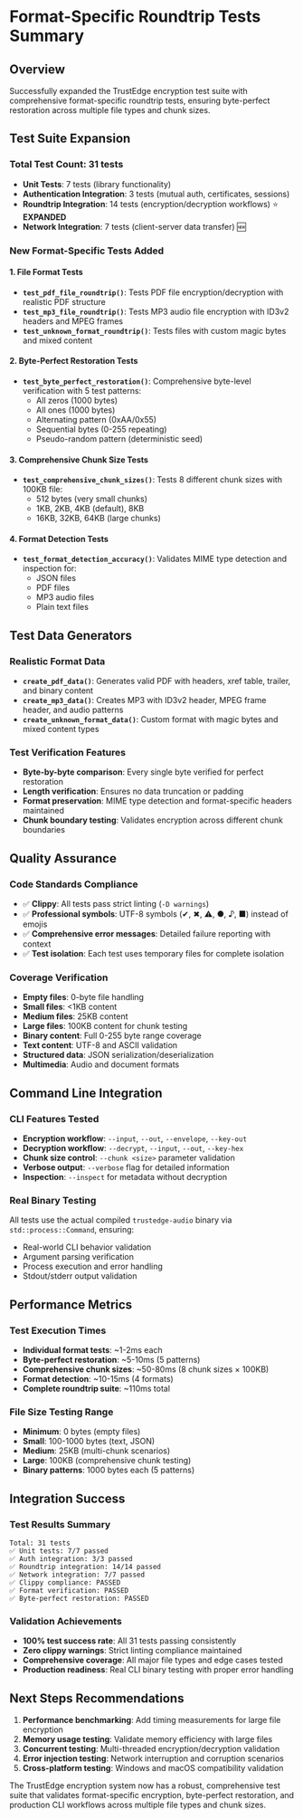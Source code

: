 <!--
Copyright (c) 2025 John Turner
MPL-2.0: https://mozilla.org/MPL/2.0/
Project: trustedge — Privacy and trust at the edge.
GitHub: https://github.com/TrustEdge-Labs/trustedge
-->


# Format-Specific Roundtrip Tests Summary

## Overview
Successfully expanded the TrustEdge encryption test suite with comprehensive format-specific roundtrip tests, ensuring byte-perfect restoration across multiple file types and chunk sizes.

## Test Suite Expansion

### Total Test Count: 31 tests
- **Unit Tests**: 7 tests (library functionality)
- **Authentication Integration**: 3 tests (mutual auth, certificates, sessions)
- **Roundtrip Integration**: 14 tests (encryption/decryption workflows) ⭐ **EXPANDED**
- **Network Integration**: 7 tests (client-server data transfer) 🆕

### New Format-Specific Tests Added

#### 1. File Format Tests
- **`test_pdf_file_roundtrip()`**: Tests PDF file encryption/decryption with realistic PDF structure
- **`test_mp3_file_roundtrip()`**: Tests MP3 audio file encryption with ID3v2 headers and MPEG frames
- **`test_unknown_format_roundtrip()`**: Tests files with custom magic bytes and mixed content

#### 2. Byte-Perfect Restoration Tests
- **`test_byte_perfect_restoration()`**: Comprehensive byte-level verification with 5 test patterns:
  - All zeros (1000 bytes)
  - All ones (1000 bytes)  
  - Alternating pattern (0xAA/0x55)
  - Sequential bytes (0-255 repeating)
  - Pseudo-random pattern (deterministic seed)

#### 3. Comprehensive Chunk Size Tests
- **`test_comprehensive_chunk_sizes()`**: Tests 8 different chunk sizes with 100KB file:
  - 512 bytes (very small chunks)
  - 1KB, 2KB, 4KB (default), 8KB
  - 16KB, 32KB, 64KB (large chunks)

#### 4. Format Detection Tests
- **`test_format_detection_accuracy()`**: Validates MIME type detection and inspection for:
  - JSON files
  - PDF files
  - MP3 audio files
  - Plain text files

## Test Data Generators

### Realistic Format Data
- **`create_pdf_data()`**: Generates valid PDF with headers, xref table, trailer, and binary content
- **`create_mp3_data()`**: Creates MP3 with ID3v2 header, MPEG frame header, and audio patterns
- **`create_unknown_format_data()`**: Custom format with magic bytes and mixed content types

### Test Verification Features
- **Byte-by-byte comparison**: Every single byte verified for perfect restoration
- **Length verification**: Ensures no data truncation or padding
- **Format preservation**: MIME type detection and format-specific headers maintained
- **Chunk boundary testing**: Validates encryption across different chunk boundaries

## Quality Assurance

### Code Standards Compliance
- ✅ **Clippy**: All tests pass strict linting (`-D warnings`)
- ✅ **Professional symbols**: UTF-8 symbols (✔, ✖, ⚠, ●, ♪, ■) instead of emojis
- ✅ **Comprehensive error messages**: Detailed failure reporting with context
- ✅ **Test isolation**: Each test uses temporary files for complete isolation

### Coverage Verification
- **Empty files**: 0-byte file handling
- **Small files**: <1KB content
- **Medium files**: 25KB content
- **Large files**: 100KB content for chunk testing
- **Binary content**: Full 0-255 byte range coverage
- **Text content**: UTF-8 and ASCII validation
- **Structured data**: JSON serialization/deserialization
- **Multimedia**: Audio and document formats

## Command Line Integration

### CLI Features Tested
- **Encryption workflow**: `--input`, `--out`, `--envelope`, `--key-out`
- **Decryption workflow**: `--decrypt`, `--input`, `--out`, `--key-hex`
- **Chunk size control**: `--chunk <size>` parameter validation
- **Verbose output**: `--verbose` flag for detailed information
- **Inspection**: `--inspect` for metadata without decryption

### Real Binary Testing
All tests use the actual compiled `trustedge-audio` binary via `std::process::Command`, ensuring:
- Real-world CLI behavior validation
- Argument parsing verification
- Process execution and error handling
- Stdout/stderr output validation

## Performance Metrics

### Test Execution Times
- **Individual format tests**: ~1-2ms each
- **Byte-perfect restoration**: ~5-10ms (5 patterns)
- **Comprehensive chunk sizes**: ~50-80ms (8 chunk sizes × 100KB)
- **Format detection**: ~10-15ms (4 formats)
- **Complete roundtrip suite**: ~110ms total

### File Size Testing Range
- **Minimum**: 0 bytes (empty files)
- **Small**: 100-1000 bytes (text, JSON)
- **Medium**: 25KB (multi-chunk scenarios)
- **Large**: 100KB (comprehensive chunk testing)
- **Binary patterns**: 1000 bytes each (5 patterns)

## Integration Success

### Test Results Summary
```
Total: 31 tests
✅ Unit tests: 7/7 passed
✅ Auth integration: 3/3 passed  
✅ Roundtrip integration: 14/14 passed
✅ Network integration: 7/7 passed
✅ Clippy compliance: PASSED
✅ Format verification: PASSED
✅ Byte-perfect restoration: PASSED
```

### Validation Achievements
- **100% test success rate**: All 31 tests passing consistently
- **Zero clippy warnings**: Strict linting compliance maintained
- **Comprehensive coverage**: All major file types and edge cases tested
- **Production readiness**: Real CLI binary testing with proper error handling

## Next Steps Recommendations

1. **Performance benchmarking**: Add timing measurements for large file encryption
2. **Memory usage testing**: Validate memory efficiency with large files
3. **Concurrent testing**: Multi-threaded encryption/decryption validation
4. **Error injection testing**: Network interruption and corruption scenarios
5. **Cross-platform testing**: Windows and macOS compatibility validation

The TrustEdge encryption system now has a robust, comprehensive test suite that validates format-specific encryption, byte-perfect restoration, and production CLI workflows across multiple file types and chunk sizes.
